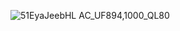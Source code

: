 ![51EyaJeebHL _AC_UF894,1000_QL80_](https://github.com/user-attachments/assets/73c78315-88d7-4006-bc87-e2d5ed19a2ff)

